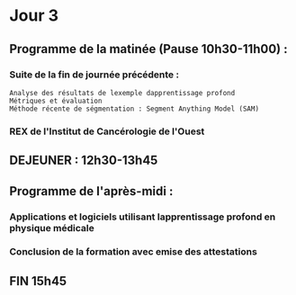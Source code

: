 # Jour 3

## Programme de la matinée (Pause 10h30-11h00) :
  
  ### Suite de la fin de journée précédente : 
    Analyse des résultats de lexemple dapprentissage profond
    Métriques et évaluation
    Méthode récente de ségmentation : Segment Anything Model (SAM)

  ### REX de l'Institut de Cancérologie de l'Ouest 

## DEJEUNER : 12h30-13h45

## Programme de l'après-midi :

  ### Applications et logiciels utilisant lapprentissage profond en physique médicale

  ### Conclusion de la formation avec emise des attestations

## FIN 15h45
